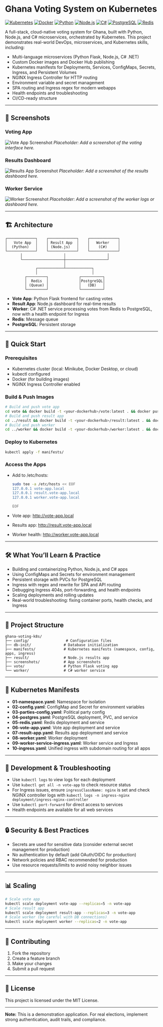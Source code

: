 # Ghana Voting System on Kubernetes

[![Kubernetes](https://img.shields.io/badge/Kubernetes-326CE5?style=for-the-badge&logo=kubernetes&logoColor=white)](https://kubernetes.io/)
[![Docker](https://img.shields.io/badge/Docker-2496ED?style=for-the-badge&logo=docker&logoColor=white)](https://docker.com/)
[![Python](https://img.shields.io/badge/Python-3776AB?style=for-the-badge&logo=python&logoColor=white)](https://python.org/)
[![Node.js](https://img.shields.io/badge/Node.js-339933?style=for-the-badge&logo=node.js&logoColor=white)](https://nodejs.org/)
[![C#](https://img.shields.io/badge/C%23-239120?style=for-the-badge&logo=c-sharp&logoColor=white)](https://docs.microsoft.com/en-us/dotnet/csharp/)
[![PostgreSQL](https://img.shields.io/badge/PostgreSQL-336791?style=for-the-badge&logo=postgresql&logoColor=white)](https://postgresql.org/)
[![Redis](https://img.shields.io/badge/Redis-DC382D?style=for-the-badge&logo=redis&logoColor=white)](https://redis.io/)

A full-stack, cloud-native voting system for Ghana, built with Python, Node.js, and C# microservices, orchestrated by Kubernetes. This project demonstrates real-world DevOps, microservices, and Kubernetes skills, including:

- Multi-language microservices (Python Flask, Node.js, C# .NET)
- Custom Docker images and Docker Hub publishing
- Kubernetes manifests for Deployments, Services, ConfigMaps, Secrets, Ingress, and Persistent Volumes
- NGINX Ingress Controller for HTTP routing
- Environment variable and secret management
- SPA routing and Ingress regex for modern webapps
- Health endpoints and troubleshooting
- CI/CD-ready structure

---

## 📸 Screenshots

### Voting App

![Vote App Screenshot](screenshots/vote-app.png)
*Placeholder: Add a screenshot of the voting interface here.*

### Results Dashboard

![Results App Screenshot](screenshots/results-app.png)
*Placeholder: Add a screenshot of the results dashboard here.*

### Worker Service

![Worker Screenshot](screenshots/worker-app.png)
*Placeholder: Add a screenshot of the worker logs or dashboard here.*

---

## 🏗️ Architecture

```text
┌─────────────┐    ┌─────────────┐    ┌─────────────┐
│   Vote App  │    │ Result App  │    │   Worker    │
│  (Python)   │    │ (Node.js)   │    │    (C#)     │
└─────────────┘    └─────────────┘    └─────────────┘
       │                   │                   │
       └───────────────────┼───────────────────┘
                           │
              ┌────────────┴────────────┐
              │                         │
         ┌─────────┐              ┌──────────┐
         │  Redis  │              │PostgreSQL│
         │ (Queue) │              │   (DB)   │
         └─────────┘              └──────────┘
```

- **Vote App**: Python Flask frontend for casting votes
- **Result App**: Node.js dashboard for real-time results
- **Worker**: C# .NET service processing votes from Redis to PostgreSQL, now with a health endpoint for Ingress
- **Redis**: Message queue
- **PostgreSQL**: Persistent storage

---

## 🚀 Quick Start

### Prerequisites

- Kubernetes cluster (local: Minikube, Docker Desktop, or cloud)
- kubectl configured
- Docker (for building images)
- NGINX Ingress Controller enabled

### Build & Push Images

```bash
# Build and push vote app
cd vote && docker build -t <your-dockerhub>/vote:latest . && docker push <your-dockerhub>/vote:latest
# Build and push result app
cd ../result && docker build -t <your-dockerhub>/result:latest . && docker push <your-dockerhub>/result:latest
# Build and push worker
cd ../worker && docker build -t <your-dockerhub>/worker:latest . && docker push <your-dockerhub>/worker:latest
```

### Deploy to Kubernetes

```bash
kubectl apply -f manifests/
```

### Access the Apps

- Add to /etc/hosts:

  ```bash
  sudo tee -a /etc/hosts << EOF
  127.0.0.1 vote-app.local
  127.0.0.1 result.vote-app.local
  127.0.0.1 worker.vote-app.local

  EOF
  ```

- Vote app: <http://vote-app.local>
- Results app: <http://result.vote-app.local>
- Worker health: <http://worker.vote-app.local>

---

## 🛠️ What You’ll Learn & Practice

- Building and containerizing Python, Node.js, and C# apps
- Using ConfigMaps and Secrets for environment management
- Persistent storage with PVCs for PostgreSQL
- Ingress with regex and rewrite for SPA and API routing
- Debugging Ingress 404s, port-forwarding, and health endpoints
- Scaling deployments and rolling updates
- Real-world troubleshooting: fixing container ports, health checks, and Ingress

---

## 📁 Project Structure

```
ghana-voting-k8s/
├── config/                 # Configuration files
├── db-init/               # Database initialization
├── manifests/             # Kubernetes manifests (namespace, config, apps, ingress)
├── result/                # Node.js results app
├── screenshots/           # App screenshots
├── vote/                  # Python Flask voting app
└── worker/                # C# worker service
```

---

## 🧩 Kubernetes Manifests

- **01-namespace.yaml**: Namespace for isolation
- **02-config.yaml**: ConfigMap and Secret for environment variables
- **03-parties-config.yaml**: Political party config
- **04-postgres.yaml**: PostgreSQL deployment, PVC, and service
- **05-redis.yaml**: Redis deployment and service
- **06-vote-app.yaml**: Vote app deployment and service
- **07-result-app.yaml**: Results app deployment and service
- **08-worker.yaml**: Worker deployment
- **09-worker-service-ingress.yaml**: Worker service and Ingress
- **10-ingress.yaml**: Unified ingress with subdomain routing for all apps

---

## 🧪 Development & Troubleshooting

- Use `kubectl logs` to view logs for each deployment
- Use `kubectl get all -n vote-app` to check resource status
- For Ingress issues, ensure `ingressClassName: nginx` is set and check NGINX controller logs with `kubectl logs -n ingress-nginx deployment/ingress-nginx-controller`
- Use `kubectl port-forward` for direct access to services
- Health endpoints are available for all web services

---

## 🔒 Security & Best Practices

- Secrets are used for sensitive data (consider external secret management for production)
- No authentication by default (add OAuth/OIDC for production)
- Network policies and RBAC recommended for production
- Use resource requests/limits to avoid noisy neighbor issues

---

## 📊 Scaling

```bash
# Scale vote app
kubectl scale deployment vote-app --replicas=5 -n vote-app
# Scale result app
kubectl scale deployment result-app --replicas=3 -n vote-app
# Scale worker (be careful with DB connections)
kubectl scale deployment worker --replicas=2 -n vote-app
```

---

## 🤝 Contributing

1. Fork the repository
2. Create a feature branch
3. Make your changes
4. Submit a pull request

---

## 📄 License

This project is licensed under the MIT License.

---

**Note:** This is a demonstration application. For real elections, implement strong authentication, audit trails, and compliance.
